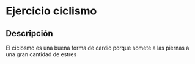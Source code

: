 # Ejercicio ciclismo
## Descripción
El ciclosmo es una buena forma de cardio porque somete a las piernas a una gran cantidad de estres
